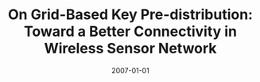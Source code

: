 ---
title: "On Grid-Based Key Pre-distribution: Toward a Better Connectivity in Wireless Sensor Network"
collection: publications
permalink: /publication/2007-01-01-On-Grid-Based-Key-Pre-distribution-Toward-a-Better-Connectivity-in-Wireless-Sensor-Network
date: 2007-01-01
venue: 'In the proceedings of Emerging Technologies in Knowledge Discovery and Data Mining, PAKDD 2007, International Workshops, Nanjing, China, May 22-25, 2007, Revised Selected Papers'
paperurl: 'https://doi.org/10.1007/978-3-540-77018-3\_53'
citation: ' David Mohaisen,  YoungJae Maeng,  DaeHun Nyang, &quot;On Grid-Based Key Pre-distribution: Toward a Better Connectivity in Wireless Sensor Network.&quot; In the proceedings of Emerging Technologies in Knowledge Discovery and Data Mining, PAKDD 2007, International Workshops, Nanjing, China, May 22-25, 2007, Revised Selected Papers, 2007.'
---